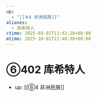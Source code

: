 ```yaml
---
up:
  - "[[⑥4 非洲民族]]"
aliases:
  - 库希特人
ctime: 2025-03-01T13:42:26+08:00
mtime: 2025-10-01T11:40:30+08:00
---
```


# ⑥402 库希特人

- up: [[⑥4 非洲民族]]
